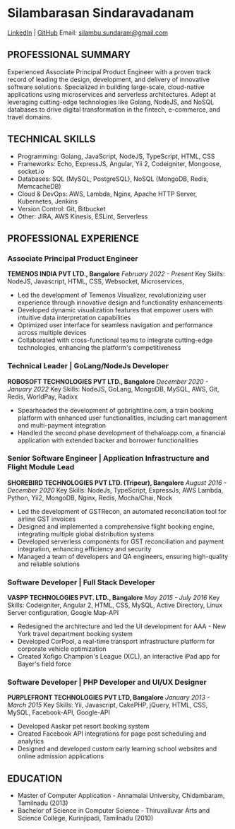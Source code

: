 <!--
**silambu-sundaram/silambu-sundaram** is a ✨ _special_ ✨ repository because its `README.md` (this file) appears on your GitHub profile.

Here are some ideas to get you started:

- 🔭 I’m currently working on ...
- 🌱 I’m currently learning ...
- 👯 I’m looking to collaborate on ...
- 🤔 I’m looking for help with ...
- 💬 Ask me about ...
- 📫 How to reach me: ...
- 😄 Pronouns: ...
- ⚡ Fun fact: ...
-->

# Silambarasan Sindaravadanam

[LinkedIn](https://linkedin.com/in/silambarasan24) | [GitHub](https://github.com/silambu-sundaram)
Email: silambu.sundaram@gmail.com

## PROFESSIONAL SUMMARY
Experienced Associate Principal Product Engineer with a proven track record of leading the design, development, and delivery of innovative software solutions. Specialized in building large-scale, cloud-native applications using microservices and serverless architectures. Adept at leveraging cutting-edge technologies like Golang, NodeJS, and NoSQL databases to drive digital transformation in the fintech, e-commerce, and travel domains.

## TECHNICAL SKILLS
- Programming: Golang, JavaScript, NodeJS, TypeScript, HTML, CSS
- Frameworks: Echo, ExpressJS, Angular, Yii 2, Codeigniter, Mongoose, socket.io
- Databases: SQL (MySQL, PostgreSQL), NoSQL (MongoDB, Redis, MemcacheDB)
- Cloud & DevOps: AWS, Lambda, Nginx, Apache HTTP Server, Kubernetes, Jenkins
- Version Control: Git, Bitbucket
- Other: JIRA, AWS Kinesis, ESLint, Serverless

## PROFESSIONAL EXPERIENCE

### Associate Principal Product Engineer
**TEMENOS INDIA PVT LTD., Bangalore**
*February 2022 - Present*
Key Skills: NodeJS, Javascript, HTML, CSS, Websocket, Microservices, 
- Led the development of Temenos Visualizer, revolutionizing user experience through innovative design and functionality enhancements
- Developed dynamic visualization features that empower users with intuitive data interpretation capabilities
- Optimized user interface for seamless navigation and performance across multiple devices
- Collaborated with cross-functional teams to integrate cutting-edge technologies, enhancing the platform's competitiveness

### Technical Leader | GoLang/NodeJs Developer
**ROBOSOFT TECHNOLOGIES PVT LTD., Bangalore**
*December 2020 - January 2022*
Key Skills: NodeJS, GoLang, MongoDB, MySQL, AWS, Git, Redis, WorldPay, Radixx
- Spearheaded the development of gobrightline.com, a train booking platform with enhanced user functionalities, including cart management and multi-payment integration
- Handled the second phase development of thehaloapp.com, a financial application with extended backer and borrower functionalities

### Senior Software Engineer | Application Infrastructure and Flight Module Lead
**SHOREBIRD TECHNOLOGIES PVT LTD. (Tripeur), Bangalore**
*August 2016 - December 2020*
Key Skills: NodeJs, TypeScript, ExpressJs, AWS Lambda, Python, Yii2, MongoDB, Nginx, Redis, Mocha/Chai, Nock
- Led the development of GSTRecon, an automated reconciliation tool for airline GST invoices
- Designed and implemented a comprehensive flight booking engine, integrating multiple global distribution systems
- Developed serverless components for GST reconciliation and payment integration, enhancing efficiency and security
- Managed a team of developers and QA engineers, ensuring high-quality and reliable solutions

### Software Developer | Full Stack Developer
**VASPP TECHNOLOGIES PVT. LTD., Bangalore**
*May 2015 - July 2016*
Key Skills: Codeigniter, Angular 2, HTML, CSS, MySQL, Active Directory, Linux Server configuration, Google Map-API
- Redesigned the architecture and led the UI development for AAA - New York travel department booking system
- Developed CorPool, a real-time transport infrastructure platform for corporate vehicle optimization
- Created Xofigo Champion's League (XCL), an interactive iPad app for Bayer's field force

### Software Developer | PHP Developer and UI/UX Designer
**PURPLEFRONT TECHNOLOGIES PVT LTD, Bangalore**
*January 2013 - March 2015*
Key Skills: Yii, Javascript, CakePHP, jQuery, HTML, CSS, MySQL, Facebook-API, Google-API
- Developed Aaskar pet resort booking system
- Created Facebook API integrations for page post scheduling and analytics
- Designed and developed custom early learning school websites and online admission applications

## EDUCATION
- Master of Computer Application - Annamalai University, Chidambaram, Tamilnadu (2013)
- Bachelor of Science in Computer Science - Thiruvalluvar Arts and Science College, Kurinjipadi, Tamilnadu (2010)
